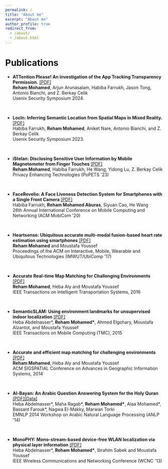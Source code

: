 ```yaml
---
permalink: /
title: "About me"
excerpt: "About me"
author_profile: true
redirect_from: 
  - /about/
  - /about.html
---
```


Publications
============

- <b>ATTention Please! An investigation of the App Tracking Transparency Permission.</b> [[PDF]]() <br/>
 <b>Reham Mohamed</b>, Arjun Arunasalam, Habiba Farrukh, Jason Tong, Antonio Bianchi, and Z. Berkay Celik <br/>
Usenix Security Symposium 2024. 
<br/>

- <b>LocIn: Inferring Semantic Location from Spatial Maps in Mixed Reality.</b> [[PDF]](https://www.usenix.org/system/files/usenixsecurity23-farrukh.pdf) <br/>
Habiba Farrukh, <b>Reham Mohamed</b>,  Aniket Nare, Antonio Bianchi, and Z. Berkay Celik <br/>
Usenix Security Symposium 2023. 
<br/>

- <b>iStelan: Disclosing Sensitive User Information by Mobile Magnetometer from Finger Touches </b> [[PDF]](https://petsymposium.org/popets/2023/popets-2023-0042.pdf) <br/>
<b>Reham Mohamed</b>, Habiba Farrukh, He Wang, Yidong Lu, Z. Berkay Celik <br/>
Privacy Enhancing Technologies (PoPETS '23)
<br/>

- <b>FaceRevelio: A Face Liveness Detection System for Smartphones with a Single Front Camera </b> [[PDF]](https://habiba-farrukh.github.io/files/FaceRevelio.pdf) <br/>
Habiba Farrukh, <b>Reham Mohamed Aburas</b>, Siyuan Cao, He Wang <br/>
26th Annual International Conference on Mobile Computing and Networking (ACM MobiCom '20)	
<br/>

- <b>Heartsense: Ubiquitous accurate multi-modal fusion-based heart rate estimation using smartphones  </b> [[PDF]](https://rehammaburas.github.io/files/HeartSense.pdf) <br/>
<b>Reham Mohamed</b> and Moustafa Youssef <br/>
Proceedings of the ACM on Interactive, Mobile, Wearable and Ubiquitous Technologies (IMWUT/UbiComp '17)
<br/>

- <b>Accurate Real-time Map Matching for Challenging Environments</b> [[PDF]](https://rehammaburas.github.io/files/SnapNet.pdf) <br/>
<b>Reham Mohamed</b>, Heba Aly and Moustafa Youssef <br/>
IEEE Transactions on Intelligent Transportation Systems, 2016
<br/>

- <b>SemanticSLAM: Using environment landmarks for unsupervised indoor localization</b> [[PDF]](https://rehammaburas.github.io/files/SemanticSLAM.pdf) <br/>
Heba Abdelnasser*, <b>Reham Mohamed*</b>, Ahmed Elgohary, Moustafa Alzantot, and Moustafa Youssef <br/>
IEEE Transactions on Mobile Computing (TMC), 2015
<br/>

- <b>Accurate and efficient map matching for challenging environments</b> [[PDF]](https://rehammaburas.github.io/files/SnapNet_short.pdf) <br/>
<b>Reham Mohamed</b>, Heba Aly and Moustafa Youssef <br/>
ACM SIGSPATIAL Conference on Advances in Geographic Information Systems, 2014
<br/>

- <b>Al-Bayan: An Arabic Question Answering System for the Holy Quran </b> [[PDF]](https://aclanthology.org/W14-3607.pdf)[[Data]](https://github.com/rehammaburas/Al-Bayan-Quran-QA-Dataset) <br/>
Heba Abdelnasser*,  Maha Ragab*, <b>Reham Mohamed*</b>, Alaa Mohamed*, Bassant Farouk*, Nagwa El-Makky, Marwan Torki <br/>
EMNLP 2014 Workshop on Arabic Natural Language Processing (ANLP '14)	
<br/>

- <b>MonoPHY: Mono-stream-based device-free WLAN localization via physical layer information</b> [[PDF]](https://rehammaburas.github.io/files/MonoPHY.pdf) <br/>
Heba Abdelnasser*, <b>Reham Mohamed*</b>, Ibrahim Sabek and Moustafa Youssef <br/>
IEEE Wireless Communications and Networking Conference (WCNC '13)
